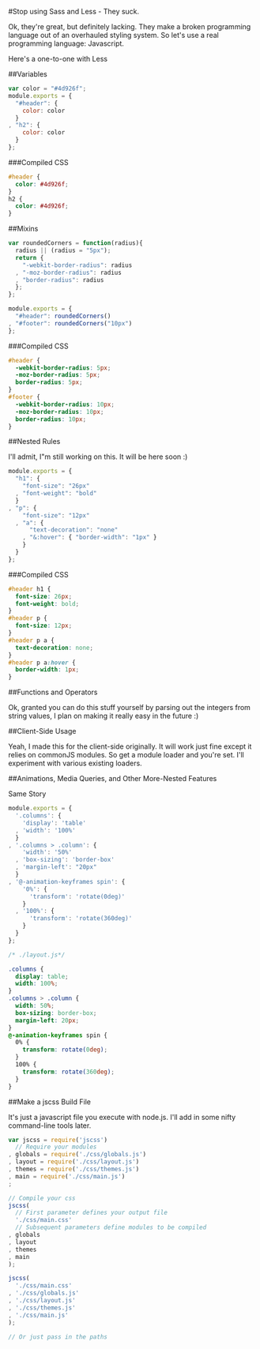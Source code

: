 #Stop using Sass and Less - They suck.

Ok, they're great, but definitely lacking. They make a broken programming language out of an overhauled styling system. So let's use a real programming language: Javascript.

Here's a one-to-one with Less

##Variables

```javascript
var color = "#4d926f";
module.exports = {
  "#header": {
    color: color
  }
, "h2": {
    color: color
  }
};
```

###Compiled CSS

```css
#header {
  color: #4d926f;
}
h2 {
  color: #4d926f;
}
```

##Mixins

```javascript
var roundedCorners = function(radius){
  radius || (radius = "5px");
  return {
    "-webkit-border-radius": radius
  , "-moz-border-radius": radius
  , "border-radius": radius
  };
};

module.exports = {
  "#header": roundedCorners()
, "#footer": roundedCorners("10px")
};
```

###Compiled CSS

```css
#header {
  -webkit-border-radius: 5px;
  -moz-border-radius: 5px;
  border-radius: 5px;
}
#footer {
  -webkit-border-radius: 10px;
  -moz-border-radius: 10px;
  border-radius: 10px;
}
```

##Nested Rules

I'll admit, I"m still working on this. It will be here soon :)

```javascript
module.exports = {
  "h1": {
    "font-size": "26px"
  , "font-weight": "bold"
  }
, "p": {
    "font-size": "12px"
  , "a": {
      "text-decoration": "none"
    , "&:hover": { "border-width": "1px" }
    }
  }
};
```

###Compiled CSS

```css
#header h1 {
  font-size: 26px;
  font-weight: bold;
}
#header p {
  font-size: 12px;
}
#header p a {
  text-decoration: none;
}
#header p a:hover {
  border-width: 1px;
}
```

##Functions and Operators

Ok, granted you can do this stuff yourself by parsing out the integers from string values, I plan on making it really easy in the future :)

##Client-Side Usage

Yeah, I made this for the client-side originally. It will work just fine except it relies on commonJS modules. So get a module loader and you're set. I'll experiment with various existing loaders.

##Animations, Media Queries, and Other More-Nested Features

Same Story

```javascript
module.exports = {
  '.columns': {
    'display': 'table'
  , 'width': '100%'
  }
, '.columns > .column': {
    'width': '50%'
  , 'box-sizing': 'border-box'
  , 'margin-left': "20px"
  }
, '@-animation-keyframes spin': {
    '0%': {
      'transform': 'rotate(0deg)'
    }
  , '100%': {
      'transform': 'rotate(360deg)'
    }
  }
};
```

```css
/* ./layout.js*/

.columns {
  display: table;
  width: 100%;
}
.columns > .column {
  width: 50%;
  box-sizing: border-box;
  margin-left: 20px;
}
@-animation-keyframes spin {
  0% {
    transform: rotate(0deg);
  }
  100% {
    transform: rotate(360deg);
  }
}
```

##Make a jscss Build File

It's just a javascript file you execute with node.js. I'll add in some nifty command-line tools later.

```javascript
var jscss = require('jscss')
  // Require your modules
, globals = require('./css/globals.js')
, layout = require('./css/layout.js')
, themes = require('./css/themes.js')
, main = require('./css/main.js')
;

// Compile your css
jscss(
  // First parameter defines your output file
  './css/main.css'
  // Subsequent parameters define modules to be compiled
, globals
, layout
, themes
, main
);

jscss(
  './css/main.css'
, './css/globals.js'
, './css/layout.js'
, './css/themes.js'
, './css/main.js'
);

// Or just pass in the paths
```